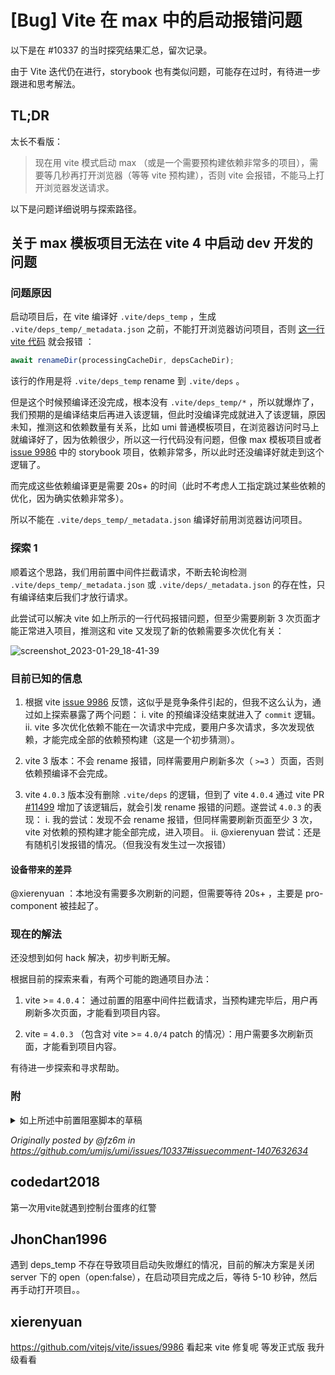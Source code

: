 # [Bug] Vite 在 max 中的启动报错问题

以下是在 #10337 的当时探究结果汇总，留次记录。

由于 Vite 迭代仍在进行，storybook 也有类似问题，可能存在过时，有待进一步跟进和思考解法。

## TL;DR

太长不看版：

> 现在用 vite 模式启动 max （或是一个需要预构建依赖非常多的项目），需要等几秒再打开浏览器（等等 vite 预构建），否则 vite 会报错，不能马上打开浏览器发送请求。

以下是问题详细说明与探索路径。

## 关于 max 模板项目无法在 vite 4 中启动 dev 开发的问题

### 问题原因

启动项目后，在 vite 编译好 `.vite/deps_temp` ，生成 `.vite/deps_temp/_metadata.json` 之前，不能打开浏览器访问项目，否则 [这一行 vite 代码](https://github.com/vitejs/vite/blob/128f09eb0100e80f566e33ca8c55bcd0896d4e38/packages/vite/src/node/optimizer/index.ts#L500) 就会报错 ：

```ts
await renameDir(processingCacheDir, depsCacheDir);
```

该行的作用是将 `.vite/deps_temp` rename 到 `.vite/deps` 。

但是这个时候预编译还没完成，根本没有 `.vite/deps_temp/*` ，所以就爆炸了，我们预期的是编译结束后再进入该逻辑，但此时没编译完成就进入了该逻辑，原因未知，推测这和依赖数量有关系，比如 umi 普通模板项目，在浏览器访问时马上就编译好了，因为依赖很少，所以这一行代码没有问题，但像 max 模板项目或者 [issue 9986](https://github.com/vitejs/vite/issues/9986) 中的 storybook 项目，依赖非常多，所以此时还没编译好就走到这个逻辑了。

而完成这些依赖编译更是需要 20s+ 的时间（此时不考虑人工指定跳过某些依赖的优化，因为确实依赖非常多）。

所以不能在 `.vite/deps_temp/_metadata.json` 编译好前用浏览器访问项目。

### 探索 1

顺着这个思路，我们用前置中间件拦截请求，不断去轮询检测 `.vite/deps_temp/_metadata.json` 或 `.vite/deps/_metadata.json` 的存在性，只有编译结束后我们才放行请求。

此尝试可以解决 vite 如上所示的一行代码报错问题，但至少需要刷新 3 次页面才能正常进入项目，推测这和 vite 又发现了新的依赖需要多次优化有关：

![screenshot_2023-01-29_18-41-39](https://user-images.githubusercontent.com/59400654/215321450-86deb7a7-f00b-458a-8d58-5285a6f849c1.png)

### 目前已知的信息

1. 根据 vite [issue 9986](https://github.com/vitejs/vite/issues/9986) 反馈，这似乎是竞争条件引起的，但我不这么认为，通过如上探索暴露了两个问题：
   i. vite 的预编译没结束就进入了 `commit` 逻辑。
   ii. vite 多次优化依赖不能在一次请求中完成，要用户多次请求，多次发现依赖，才能完成全部的依赖预构建（这是一个初步猜测）。

2. vite 3 版本：不会 rename 报错，同样需要用户刷新多次（ `>=3` ）页面，否则依赖预编译不会完成。

3. vite `4.0.3` 版本没有删除 `.vite/deps` 的逻辑，但到了 vite `4.0.4` 通过 vite PR [#11499](https://github.com/vitejs/vite/pull/11499) 增加了该逻辑后，就会引发 rename 报错的问题。遂尝试 `4.0.3` 的表现：
   i. 我的尝试：发现不会 rename 报错，但同样需要刷新页面至少 3 次，vite 对依赖的预构建才能全部完成，进入项目。
   ii. @xierenyuan 尝试：还是有随机引发报错的情况。（但我没有发生过一次报错）

#### 设备带来的差异

@xierenyuan ：本地没有需要多次刷新的问题，但需要等待 20s+ ，主要是 pro-component 被挂起了。

### 现在的解法

还没想到如何 hack 解决，初步判断无解。

根据目前的探索来看，有两个可能的跑通项目办法：

1. vite >= `4.0.4`： 通过前置的阻塞中间件拦截请求，当预构建完毕后，用户再刷新多次页面，才能看到项目内容。

2. vite = `4.0.3` （包含对 vite >= `4.0/4` patch 的情况）：用户需要多次刷新页面，才能看到项目内容。

有待进一步探索和寻求帮助。

### 附

<details>
<summary>如上所述中前置阻塞脚本的草稿</summary>

<pre lang='ts'>
import { IApi } from '@umijs/max';
import fs from 'fs';
import path from 'path';

const isCompileOver = (dir: string) =>
  fs.existsSync(path.join(dir, '_metadata.json'));

export default (api: IApi) => {
  const viteDir = path.join(api.paths.absNodeModulesPath, '.vite');
  const tempDir = path.join(viteDir, 'deps_temp');
  const depsDir = path.join(viteDir, 'deps');
  let prevTimer: ReturnType<typeof setTimeout> | null = null;
  const nextCheck = (next: any) => {
    if (isCompileOver(depsDir) || isCompileOver(tempDir)) {
      console.log('over');
      next();
      return 
    } else {
      console.log('pending...');
      if (prevTimer) {
        clearTimeout(prevTimer);
      }
      prevTimer = setTimeout(() => {
        nextCheck(next);
      }, 500);
    }
  };

  api.addBeforeMiddlewares(() => [
    (req, res, next) => {
      nextCheck(next);
    },
  ]);
};
</pre>

</details>

_Originally posted by @fz6m in https://github.com/umijs/umi/issues/10337#issuecomment-1407632634_

## codedart2018

第一次用vite就遇到控制台蛋疼的红警

## JhonChan1996

遇到 deps_temp 不存在导致项目启动失败爆红的情况，目前的解决方案是关闭 server 下的 open（open:false），在启动项目完成之后，等待 5-10 秒钟，然后再手动打开项目。。

## xierenyuan

https://github.com/vitejs/vite/issues/9986 看起来 vite 修复呢 等发正式版 我升级看看
